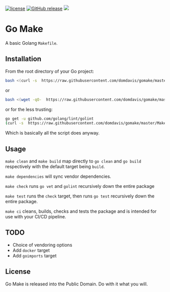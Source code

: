 [![license](https://img.shields.io/badge/license-Public%20Domain-blue.svg)]()
[![GitHub release](https://img.shields.io/github/release/domdavis/gomake/all.svg)](https://github.com/domdavis/gomake/releases)
[![](https://img.shields.io/github/issues-raw/domdavis/gomake.svg)](https://github.com/domdavis/gomake/issues)

# Go Make

A basic Golang `Makefile`.

## Installation

From the root directory of your Go project:

```bash
bash <(curl -s  https://raw.githubusercontent.com/domdavis/gomake/master/install.sh)
```

or

```bash
bash <(wget -qO-  https://raw.githubusercontent.com/domdavis/gomake/master/install.sh)
```

or for the less trusting:

```bash
go get -u github.com/golang/lint/golint
(curl -s  https://raw.githubusercontent.com/domdavis/gomake/master/Makefile) > Makefile
```

Which is basically all the script does anyway.

## Usage

`make clean` and `make build` map directly to `go clean` and `go build`
respectively with the default target being `build`.

`make dependencies` will sync vendor dependencies.

`make check` runs `go vet` and `golint` recursively down the entire package

`make test` runs the `check` target, then runs `go test` recursively down the
entire package.

`make ci` cleans, builds, checks and tests the package and is intended for use
with your CI/CD pipeline.

## TODO

  * Choice of vendoring options
  * Add `docker` target
  * Add `goimports` target

## License

Go Make is released into the Public Domain. Do with it what you will.
